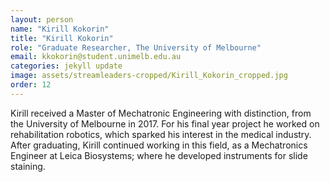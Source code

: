 ```yaml
---
layout: person
name: "Kirill Kokorin"
title: "Kirill Kokorin"
role: "Graduate Researcher, The University of Melbourne"
email: kkokorin@student.unimelb.edu.au
categories: jekyll update
image: assets/streamleaders-cropped/Kirill_Kokorin_cropped.jpg
order: 12
---
```

Kirill received a Master of Mechatronic Engineering with distinction, from the University of Melbourne in 2017. For his final year project he worked on rehabilitation robotics, which sparked his interest in the medical industry. After graduating, Kirill continued working in this field, as a Mechatronics Engineer at Leica Biosystems; where he developed instruments for slide staining. 


